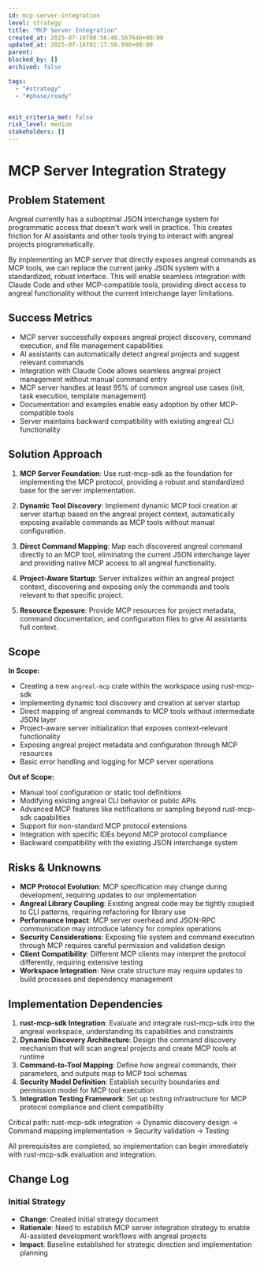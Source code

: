 ```yaml
---
id: mcp-server-integration
level: strategy
title: "MCP Server Integration"
created_at: 2025-07-16T00:56:46.567846+00:00
updated_at: 2025-07-16T01:17:56.996+00:00
parent: 
blocked_by: []
archived: false

tags:
  - "#strategy"
  - "#phase/ready"


exit_criteria_met: false
risk_level: medium
stakeholders: []
---
```


# MCP Server Integration Strategy

## Problem Statement

Angreal currently has a suboptimal JSON interchange system for programmatic access that doesn't work well in practice. This creates friction for AI assistants and other tools trying to interact with angreal projects programmatically.

By implementing an MCP server that directly exposes angreal commands as MCP tools, we can replace the current janky JSON system with a standardized, robust interface. This will enable seamless integration with Claude Code and other MCP-compatible tools, providing direct access to angreal functionality without the current interchange layer limitations.

## Success Metrics

- MCP server successfully exposes angreal project discovery, command execution, and file management capabilities
- AI assistants can automatically detect angreal projects and suggest relevant commands
- Integration with Claude Code allows seamless angreal project management without manual command entry
- MCP server handles at least 95% of common angreal use cases (init, task execution, template management)
- Documentation and examples enable easy adoption by other MCP-compatible tools
- Server maintains backward compatibility with existing angreal CLI functionality

## Solution Approach

1. **MCP Server Foundation**: Use rust-mcp-sdk as the foundation for implementing the MCP protocol, providing a robust and standardized base for the server implementation.

2. **Dynamic Tool Discovery**: Implement dynamic MCP tool creation at server startup based on the angreal project context, automatically exposing available commands as MCP tools without manual configuration.

3. **Direct Command Mapping**: Map each discovered angreal command directly to an MCP tool, eliminating the current JSON interchange layer and providing native MCP access to all angreal functionality.

4. **Project-Aware Startup**: Server initializes within an angreal project context, discovering and exposing only the commands and tools relevant to that specific project.

5. **Resource Exposure**: Provide MCP resources for project metadata, command documentation, and configuration files to give AI assistants full context.

## Scope

**In Scope:**
- Creating a new `angreal-mcp` crate within the workspace using rust-mcp-sdk
- Implementing dynamic tool discovery and creation at server startup
- Direct mapping of angreal commands to MCP tools without intermediate JSON layer
- Project-aware server initialization that exposes context-relevant functionality
- Exposing angreal project metadata and configuration through MCP resources
- Basic error handling and logging for MCP server operations

**Out of Scope:**
- Manual tool configuration or static tool definitions
- Modifying existing angreal CLI behavior or public APIs
- Advanced MCP features like notifications or sampling beyond rust-mcp-sdk capabilities
- Support for non-standard MCP protocol extensions
- Integration with specific IDEs beyond MCP protocol compliance
- Backward compatibility with the existing JSON interchange system

## Risks & Unknowns

- **MCP Protocol Evolution**: MCP specification may change during development, requiring updates to our implementation
- **Angreal Library Coupling**: Existing angreal code may be tightly coupled to CLI patterns, requiring refactoring for library use
- **Performance Impact**: MCP server overhead and JSON-RPC communication may introduce latency for complex operations
- **Security Considerations**: Exposing file system and command execution through MCP requires careful permission and validation design
- **Client Compatibility**: Different MCP clients may interpret the protocol differently, requiring extensive testing
- **Workspace Integration**: New crate structure may require updates to build processes and dependency management

## Implementation Dependencies

1. **rust-mcp-sdk Integration**: Evaluate and integrate rust-mcp-sdk into the angreal workspace, understanding its capabilities and constraints
2. **Dynamic Discovery Architecture**: Design the command discovery mechanism that will scan angreal projects and create MCP tools at runtime
3. **Command-to-Tool Mapping**: Define how angreal commands, their parameters, and outputs map to MCP tool schemas
4. **Security Model Definition**: Establish security boundaries and permission model for MCP tool execution
5. **Integration Testing Framework**: Set up testing infrastructure for MCP protocol compliance and client compatibility

Critical path: rust-mcp-sdk integration → Dynamic discovery design → Command mapping implementation → Security validation → Testing

All prerequisites are completed, so implementation can begin immediately with rust-mcp-sdk evaluation and integration.

## Change Log

###  Initial Strategy
- **Change**: Created initial strategy document
- **Rationale**: Need to establish MCP server integration strategy to enable AI-assisted development workflows with angreal projects
- **Impact**: Baseline established for strategic direction and implementation planning
